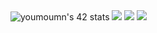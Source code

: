 <img src="https://badge.mediaplus.ma/levi/youmoumn" alt="youmoumn's 42 stats" class="center"/>
<img src="https://user-images.githubusercontent.com/74038190/225813708-98b745f2-7d22-48cf-9150-083f1b00d6c9.gif">
<img src="[https://raw.githubusercontent.com/Trilokia/Trilokia/379277808c61ef204768a61bbc5d25bc7798ccf1/bottom_header.svg](https://media0.giphy.com/media/v1.Y2lkPTc5MGI3NjExdGc5anZwY25xeHBvbmh4djY5b2w0ZjdyemZkenFlZnJ6cGFydWpxZyZlcD12MV9pbnRlcm5hbF9naWZfYnlfaWQmY3Q9Zw/brJKZy8zv3Uz86Wz1c/giphy.gif)">
<img src="https://user-images.githubusercontent.com/69278312/213488373-97e791d5-6faf-401f-b568-bb7cef990226.svg">
